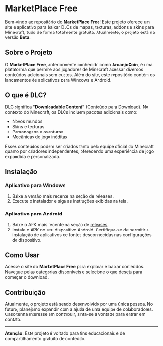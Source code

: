 # MarketPlace Free  

Bem-vindo ao repositório do **MarketPlace Free**! Este projeto oferece um site e aplicativo para baixar DLCs de mapas, texturas, addons e skins para Minecraft, tudo de forma totalmente gratuita. Atualmente, o projeto está na versão **Beta**.  

## Sobre o Projeto  

O **MarketPlace Free**, anteriormente conhecido como **ArcanjoCoin**, é uma plataforma que permite aos jogadores de Minecraft acessar diversos conteúdos adicionais sem custos. Além do site, este repositório contém os lançamentos de aplicativos para Windows e Android.  

## O que é DLC?  

DLC significa **"Downloadable Content"** (Conteúdo para Download). No contexto do Minecraft, os DLCs incluem pacotes adicionais como:  
- Novos mundos  
- Skins e texturas  
- Personagens e aventuras  
- Mecânicas de jogo inéditas  

Esses conteúdos podem ser criados tanto pela equipe oficial do Minecraft quanto por criadores independentes, oferecendo uma experiência de jogo expandida e personalizada.  

## Instalação  

### Aplicativo para Windows  
1. Baixe a versão mais recente na seção de [releases](https://github.com/minecraftbedrockpro/Marketplace-Free/releases).  
2. Execute o instalador e siga as instruções exibidas na tela.  

### Aplicativo para Android  
1. Baixe o APK mais recente na seção de [releases](https://github.com/minecraftbedrockpro/Marketplace-Free/releases).  
2. Instale o APK no seu dispositivo Android. Certifique-se de permitir a instalação de aplicativos de fontes desconhecidas nas configurações do dispositivo.  

## Como Usar  

Acesse o site do **MarketPlace Free** para explorar e baixar conteúdos. Navegue pelas categorias disponíveis e selecione o que deseja para começar o download.  

## Contribuição  

Atualmente, o projeto está sendo desenvolvido por uma única pessoa. No futuro, planejamo expandir com a ajuda de uma equipe de colaboradores. Caso tenha interesse em contribuir, sinta-se à vontade para entrar em contato.  

---

**Atenção**: Este projeto é voltado para fins educacionais e de compartilhamento gratuito de conteúdo.
